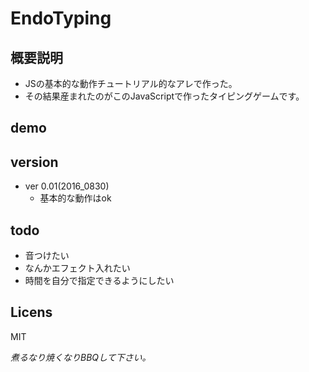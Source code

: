 # EndoTyping
## 概要説明
- JSの基本的な動作チュートリアル的なアレで作った。
- その結果産まれたのがこのJavaScriptで作ったタイピングゲームです。

## demo


## version

- ver 0.01(2016_0830)
  - 基本的な動作はok

## todo

- 音つけたい
- なんかエフェクト入れたい
- 時間を自分で指定できるようにしたい

## Licens
MIT

_煮るなり焼くなりBBQして下さい。_
